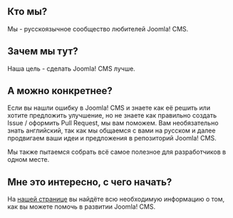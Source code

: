 ## Кто мы?
Мы - русскоязычное сообщество любителей Joomla! CMS.

## Зачем мы тут?
Наша цель - сделать Joomla! CMS лучше.

## А можно конкретнее?
Если вы нашли ошибку в Joomla! CMS и знаете как её решить или хотите предложить улучшение, но не знаете как правильно создать Issue / оформить Pull Request, мы вам поможем.
Вам необязательно знать английский, так как мы общаемся с вами на русском и далее продвигаем ваши идеи и предложения в репозиторий Joomla! CMS.

Мы также пытаемся собрать всё самое полезное для разработчиков в одном месте.

## Мне это интересно, с чего начать?
На [нашей странице](https://jdevru.github.io) вы найдёте всю необходимую информацию о том, как вы можете помочь в развитии Joomla! CMS.
